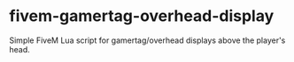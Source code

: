 # fivem-gamertag-overhead-display
Simple FiveM Lua script for gamertag/overhead displays above the player's head.
